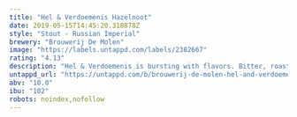```yaml
---
title: "Hel & Verdoemenis Hazelnoot"
date: 2019-05-15T14:45:20.318878Z
style: "Stout - Russian Imperial"
brewery: "Brouwerij De Molen"
image: "https://labels.untappd.com/labels/2382667"
rating: "4.13"
description: "Hel & Verdoemenis is bursting with flavors. Bitter, roasted, chocolate, coffee. All times 2. It's this why it's our Flag Ship and best selling Imperial Stout. For this edition we added hazelnut to add even an extra dimension. Flavour indication: chocolate, coffee Translates as  Hell & Damnation Hazelnut "
untappd_url: "https://untappd.com/b/brouwerij-de-molen-hel-and-verdoemenis-hazelnoot/2382667"
abv: "10.0"
ibu: "102"
robots: noindex,nofollow
---
```

